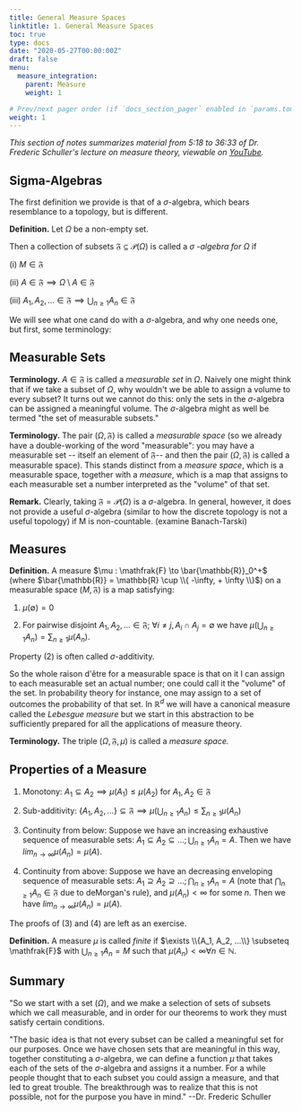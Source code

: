```yaml
---
title: General Measure Spaces
linktitle: 1. General Measure Spaces
toc: true
type: docs
date: "2020-05-27T00:00:00Z"
draft: false
menu:
  measure_integration:
    parent: Measure
    weight: 1

# Prev/next pager order (if `docs_section_pager` enabled in `params.toml`)
weight: 1
---
```

*This section of notes summarizes material from 5:18 to 36:33 of Dr. Frederic Schuller's lecture on measure theory, viewable on [YouTube](https://youtu.be/6ad9V8gvyBQ?t=318).*

## Sigma-Algebras
The first definition we provide is that of a $\sigma$-algebra, which bears resemblance to a topology, but is different.

**Definition.** Let $\Omega$ be a non-empty set.

Then a collection of subsets $\mathfrak{F} \subseteq \mathscr{P}(\Omega)$ is called a $\sigma$ *-algebra for* $\Omega$ if

(i) $M \in \mathfrak{F}$

(ii) $A \in \mathfrak{F} \implies \Omega \setminus A \in \mathfrak{F}$

(iii) $A_1, A_2, \ldots \in \mathfrak{F} \implies \bigcup_{n \geq 1} A_n \in \mathfrak{F}$


We will see what one cand do with a $\sigma$-algebra, and why one needs one, but first, some terminology:

## Measurable Sets
**Terminology.** $A \in \mathfrak{F}$ is called a *measurable set* in $\Omega$. Naively one might think that if we take a subset of $\Omega$, why wouldn't we be able to assign a volume to every subset?  It turns out we cannot do this: only the sets in the $\sigma$-algebra can be assigned a meaningful volume.  The $\sigma$-algebra might as well be termed "the set of measurable subsets."


**Terminology.** The pair $(\Omega, \mathfrak{F})$ is called a *measurable space* (so we already have a double-working of the word "measurable": you may have a measurable set -- itself an element of $\mathfrak{F}$-- and then the pair $(\Omega, \mathfrak{F})$ is called a measurable space).  This stands distinct from a *measure space*, which is a measurable space, together with a *measure*, which is a map that assigns to each measurable set a number interpreted as the "volume" of that set.

**Remark.** Clearly, taking $\mathfrak{F}=\mathscr{P}(\Omega)$ is a $\sigma$-algebra.  In general, however, it does not provide a useful $\sigma$-algebra (similar to how the discrete topology is not a useful topology) if M is non-countable. (examine Banach-Tarski)

## Measures
**Definition.** A measure $\mu : \mathfrak{F} \to \bar{\mathbb{R}}_0^+$ (where $\bar{\mathbb{R}} = \mathbb{R} \cup \\{ -\infty, + \infty \\}$) on a measurable space $(M, \mathfrak{F})$ is a map satisfying:

1. $\mu(\emptyset) = 0$

2. For pairwise disjoint $A_1, A_2, \ldots \in \mathfrak{F};$  $\forall i \neq j, A_i \cap A_j = \emptyset$ we have $\mu(\bigcup_{n\geq1}A_n)=\sum_{n \geq 1} \mu(A_n)$.

Property (2) is often called $\sigma$-additivity.  

So the whole raison d'être for a measurable space is that on it I can assign to each measurable set an actual number; one could call it the "volume" of the set. In probability theory for instance, one may assign to a set of outcomes the probability of that set.  In $\mathbb{R}^d$ we will have a canonical measure called the *Lebesgue measure* but we start in this abstraction to be sufficiently prepared for all the applications of measure theory.

**Terminology.** The triple $(\Omega, \mathfrak{F}, \mu)$ is called a *measure space.*

## Properties of a Measure
1. Monotony: $A_1 \subseteq A_2 \implies \mu(A_1) \leq \mu(A_2)$ for $A_1, A_2 \in \mathfrak{F}$

2. Sub-additivity: $\{A_1, A_2, \ldots \} \subseteq \mathfrak{F} \implies \mu \left(\bigcup_{n \geq 1} A_n \right) \leq \sum_{n \geq 1} \mu(A_n)$

3. Continuity from below: Suppose we have an increasing exhaustive sequence of measurable sets: $A_1 \subseteq A_2 \subseteq \ldots; \bigcup_{n \geq 1} A_n = A$.  Then we have $lim_{n \to \infty}\mu(A_n) = \mu(A)$.

4. Continuity from above: Suppose we have an decreasing enveloping sequence of measurable sets: $A_1 \supseteq A_2 \supseteq \ldots; \bigcap_{n \geq 1} A_n = A$ (note that $\bigcap_{n \geq 1} A_n \in \mathfrak{F}$ due to deMorgan's rule), and $\mu(A_n) < \infty$ for some $n$.  Then we have $lim_{n \to \infty}\mu(A_n) = \mu(A)$.  

The proofs of (3) and (4) are left as an exercise.

**Definition.**  A measure $\mu$ is called *finite* if $\exists \\{A_1, A_2, ...\\} \subseteq \mathfrak{F}$ with $\bigcup_{n \geq 1}A_n = M$ such that $\mu(A_n) < \infty \forall n \in \mathbb{N}$.

## Summary
"So we start with a set ($\Omega$), and we make a selection of sets of subsets which we call measurable, and in order for our theorems to work they must satisfy certain conditions.  

"The basic idea is that not every subset can be called a meaningful set for our purposes.  Once we have chosen sets that are meaningful in this way, together constituting a $\sigma$-algebra, we can define a function $\mu$ that takes each of the sets of the $\sigma$-algebra and assigns it a number.  For a while people thought that to each subset you could assign a measure, and that led to great trouble. The breakthrough was to realize that this is not possible, not for the purpose you have in mind." --Dr. Frederic Schuller

